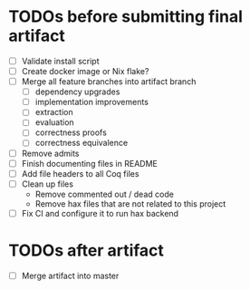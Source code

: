 # TODOs before submitting final artifact
- [ ] Validate install script
- [ ] Create docker image or Nix flake?
- [ ] Merge all feature branches into artifact branch
  * [ ] dependency upgrades
  * [ ] implementation improvements
  * [ ] extraction
  * [ ] evaluation
  * [ ] correctness proofs
  * [ ] correctness equivalence
- [ ] Remove admits
- [ ] Finish documenting files in README
- [ ] Add file headers to all Coq files
- [ ] Clean up files
  * Remove commented out / dead code
  * Remove hax files that are not related to this project
- [ ] Fix CI and configure it to run hax backend

# TODOs after artifact
- [ ] Merge artifact into master

